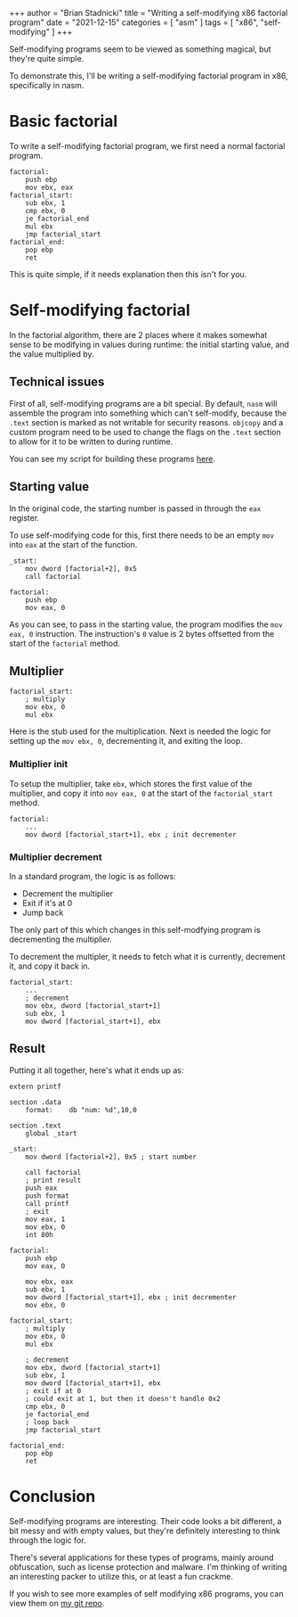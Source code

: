 +++
author = "Brian Stadnicki"
title = "Writing a self-modifying x86 factorial program"
date = "2021-12-15"
categories = [ "asm" ]
tags = [ "x86", "self-modifying" ]
+++

Self-modifying programs seem to be viewed as something magical, but they're quite simple.

To demonstrate this, I'll be writing a self-modifying factorial program in x86, specifically in nasm.

# Basic factorial

To write a self-modifying factorial program, we first need a normal factorial program.

```x86
factorial:
    push ebp
    mov ebx, eax
factorial_start:
    sub ebx, 1
    cmp ebx, 0
    je factorial_end
    mul ebx
    jmp factorial_start
factorial_end:
    pop ebp
    ret
```

This is quite simple, if it needs explanation then this isn't for you.

# Self-modifying factorial

In the factorial algorithm, there are 2 places where it makes somewhat sense to be modifying in values during runtime: the initial starting value, and the value multiplied by.

## Technical issues

First of all, self-modifying programs are a bit special. By default, `nasm` will assemble the program into something which can't self-modify, because the `.text` section is marked as not writable for security reasons. `objcopy` and a custom program need to be used to change the flags on the `.text` section to allow for it to be written to during runtime.

You can see my script for building these programs [here](https://github.com/BrianStadnicki/self-modifying-assembly-examples/blob/master/bin/execute.sh).

## Starting value

In the original code, the starting number is passed in through the `eax` register.

To use self-modifying code for this, first there needs to be an empty `mov` into `eax` at the start of the function.

```x86
_start:
    mov dword [factorial+2], 0x5
    call factorial

factorial:
    push ebp
    mov eax, 0
```

As you can see, to pass in the starting value, the program modifies the `mov eax, 0` instruction. The instruction's `0` value is 2 bytes offsetted from the start of the `factorial` method.

## Multiplier

```x86
factorial_start:
    ; multiply
    mov ebx, 0
    mul ebx
```

Here is the stub used for the multiplication. Next is needed the logic for setting up the `mov ebx, 0`, decrementing it, and exiting the loop.

### Multiplier init

To setup the multiplier, take `ebx`, which stores the first value of the multiplier, and copy it into `mov eax, 0` at the start of the `factorial_start` method.

```x86
factorial:
    ...
    mov dword [factorial_start+1], ebx ; init decrementer
```

### Multiplier decrement

In a standard program, the logic is as follows:
 - Decrement the multiplier
 - Exit if it's at 0
 - Jump back

The only part of this which changes in this self-modfying program is decrementing the multiplier.

To decrement the multipler, it needs to fetch what it is currently, decrement it, and copy it back in.

```x86
factorial_start:
    ...
    ; decrement
    mov ebx, dword [factorial_start+1]
    sub ebx, 1
    mov dword [factorial_start+1], ebx
```

## Result

Putting it all together, here's what it ends up as:

```x86
extern printf

section .data
    format:    db "num: %d",10,0

section .text
	global _start

_start:
    mov dword [factorial+2], 0x5 ; start number
    
    call factorial
    ; print result
    push eax
    push format
    call printf
    ; exit
    mov eax, 1
	mov ebx, 0
    int 80h

factorial:
    push ebp
    mov eax, 0

    mov ebx, eax
    sub ebx, 1
    mov dword [factorial_start+1], ebx ; init decrementer
    mov ebx, 0

factorial_start:
    ; multiply
    mov ebx, 0
    mul ebx

    ; decrement
    mov ebx, dword [factorial_start+1]
    sub ebx, 1
    mov dword [factorial_start+1], ebx
    ; exit if at 0
    ; could exit at 1, but then it doesn't handle 0x2
    cmp ebx, 0
    je factorial_end
    ; loop back
    jmp factorial_start

factorial_end:
    pop ebp
    ret
```

# Conclusion

Self-modifying programs are interesting. Their code looks a bit different, a bit messy and with empty values, but they're definitely interesting to think through the logic for.

There's several applications for these types of programs, mainly around obfuscation, such as license protection and malware. I'm thinking of writing an interesting packer to utilize this, or at least a fun crackme.

If you wish to see more examples of self modifying x86 programs, you can view them on [my git repo](https://github.com/BrianStadnicki/self-modifying-assembly-examples).
